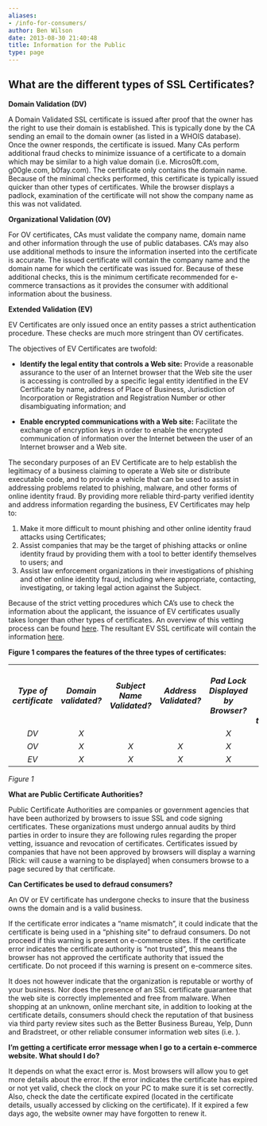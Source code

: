 ```yaml
---
aliases:
- /info-for-consumers/
author: Ben Wilson
date: 2013-08-30 21:40:48
title: Information for the Public
type: page
---
```


## What are the different types of SSL Certificates?

**Domain Validation (DV)**

A Domain Validated SSL certificate is issued after proof that the owner has the right to use their domain is established. This is typically done by the CA sending an email to the domain owner (as listed in a WHOIS database). Once the owner responds, the certificate is issued. Many CAs perform additional fraud checks to minimize issuance of a certificate to a domain which may be similar to a high value domain (i.e. Micros0ft.com, g00gle.com, b0fay.com). The certificate only contains the domain name. Because of the minimal checks performed, this certificate is typically issued quicker than other types of certificates. While the browser displays a padlock, examination of the certificate will not show the company name as this was not validated.

**Organizational Validation (OV)**

For OV certificates, CAs must validate the company name, domain name and other information through the use of public databases. CA’s may also use additional methods to insure the information inserted into the certificate is accurate. The issued certificate will contain the company name and the domain name for which the certificate was issued for. Because of these additional checks, this is the minimum certificate recommended for e-commerce transactions as it provides the consumer with additional information about the business.

**Extended Validation (EV)**

EV Certificates are only issued once an entity passes a strict authentication procedure. These checks are much more stringent than OV certificates.

The objectives of EV Certificates are twofold:

- **Identify the legal entity that controls a Web site:** Provide a reasonable assurance to the user of an Internet browser that the Web site the user is accessing is controlled by a specific legal entity identified in the EV Certificate by name, address of Place of Business, Jurisdiction of Incorporation or Registration and Registration Number or other disambiguating information; and

- **Enable encrypted communications with a Web site:** Facilitate the exchange of encryption keys in order to enable the encrypted communication of information over the Internet between the user of an Internet browser and a Web site.

The secondary purposes of an EV Certificate are to help establish the legitimacy of a business claiming to operate a Web site or distribute executable code, and to provide a vehicle that can be used to assist in addressing problems related to phishing, malware, and other forms of online identity fraud. By providing more reliable third-party verified identity and address information regarding the business, EV Certificates may help to:

1. Make it more difficult to mount phishing and other online identity fraud attacks using Certificates;
1. Assist companies that may be the target of phishing attacks or online identity fraud by providing them with a tool to better identify themselves to users; and
1. Assist law enforcement organizations in their investigations of phishing and other online identity fraud, including where appropriate, contacting, investigating, or taking legal action against the Subject.

Because of the strict vetting procedures which CA’s use to check the information about the applicant, the issuance of EV certificates usually takes longer than other types of certificates. An overview of this vetting process can be found [here][1]. The resultant EV SSL certificate will contain the information [here][2].

**Figure 1 compares the features of the three types of certificates:**

| | | | | | | |
| :---: | :---: | :---: | :---: | :---: | :---: | ---: |
| ***Type of certificate*** | ***Domain validated?*** | ***Subject Name Validated?*** | ***Address Validated?*** | ***Pad Lock** **Displayed by** **Browser?*** | ***Green address bar or other special treatment?*** | ***Relative price*** |
| *DV* | *X* | | | *X* | | *$* |
| *OV* | *X* | *X* | *X* | *X* | | *$$* |
| *EV* | *X* | *X* | *X* | *X* | *X* | *$$$* |

_Figure 1_

**What are Public Certificate Authorities?**

Public Certificate Authorities are companies or government agencies that have been authorized by browsers to issue SSL and code signing certificates. These organizations must undergo annual audits by third parties in order to insure they are following rules regarding the proper vetting, issuance and revocation of certificates. Certificates issued by companies that have not been approved by browsers will display a warning \[Rick: will cause a warning to be displayed\] when consumers browse to a page secured by that certificate.

**Can Certificates be used to defraud consumers?**

An OV or EV certificate has undergone checks to insure that the business owns the domain and is a valid business.

If the certificate error indicates a “name mismatch”, it could indicate that the certificate is being used in a “phishing site” to defraud consumers. Do not proceed if this warning is present on e-commerce sites.
If the certificate error indicates the certificate authority is “not trusted”, this means the browser has not approved the certificate authority that issued the certificate. Do not proceed if this warning is present on e-commerce sites.

It does not however indicate that the organization is reputable or worthy of your business. Nor does the presence of an SSL certificate guarantee that the web site is correctly implemented and free from malware. When shopping at an unknown, online merchant site, in addition to looking at the certificate details, consumers should check the reputation of that business via third party review sites such as the Better Business Bureau, Yelp, Dunn and Bradstreet, or other reliable consumer information web sites (i.e. ).

**I’m getting a certificate error message when I go to a certain e-commerce website. What should I do?**

It depends on what the exact error is. Most browsers will allow you to get more details about the error. If the error indicates the certificate has expired or not yet valid, check the clock on your PC to make sure it is set correctly. Also, check the date the certificate expired (located in the certificate details, usually accessed by clicking on the certificate). If it expired a few days ago, the website owner may have forgotten to renew it.

[1]: /working-groups/server/extended-validation/vetting-process-overview/ "Overview of the Extended Validation SSL Vetting Process"
[2]: /working-groups/server/extended-validation/the-ev-ssl-certificate-and-its-contents/ "The EV SSL Certificate and its Contents"